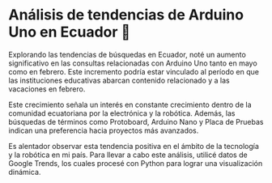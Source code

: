 # Análisis de tendencias de Arduino Uno en Ecuador 🤖  

Explorando las tendencias de búsquedas en Ecuador, noté un aumento significativo en las consultas relacionadas con Arduino Uno tanto en mayo como en febrero. Este incremento podría estar vinculado al período en que las instituciones educativas abarcan contenido relacionado y a las vacaciones en febrero.

Este crecimiento señala un interés en constante crecimiento dentro de la comunidad ecuatoriana por la electrónica y la robótica. Además, las búsquedas de términos como Protoboard, Arduino Nano y Placa de Pruebas indican una preferencia hacia proyectos más avanzados.

Es alentador observar esta tendencia positiva en el ámbito de la tecnología y la robótica en mi país. Para llevar a cabo este análisis, utilicé datos de Google Trends, los cuales procesé con Python para lograr una visualización dinámica. 
